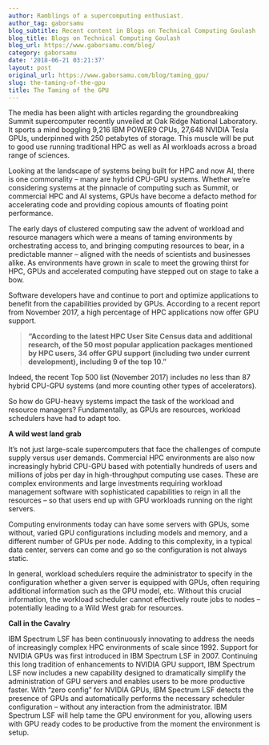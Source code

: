 ```yaml
---
author: Ramblings of a supercomputing enthusiast.
author_tag: gaborsamu
blog_subtitle: Recent content in Blogs on Technical Computing Goulash
blog_title: Blogs on Technical Computing Goulash
blog_url: https://www.gaborsamu.com/blog/
category: gaborsamu
date: '2018-06-21 03:21:37'
layout: post
original_url: https://www.gaborsamu.com/blog/taming_gpu/
slug: the-taming-of-the-gpu
title: The Taming of the GPU
---
```


<p>The media has been alight with articles regarding the groundbreaking Summit supercomputer recently unveiled at Oak Ridge National Laboratory. It sports a mind boggling 9,216 IBM POWER9 CPUs, 27,648 NVIDIA Tesla GPUs, underpinned with 250 petabytes of storage. This muscle will be put to good use running traditional HPC as well as AI workloads across a broad range of sciences.</p>

<p>Looking at the landscape of systems being built for HPC and now AI, there is one commonality – many are hybrid CPU-GPU systems. Whether we’re considering systems at the pinnacle of computing such as Summit, or commercial HPC and AI systems, GPUs have become a defacto method for accelerating code and providing copious amounts of floating point performance.</p>

<p>The early days of clustered computing saw the advent of workload and resource managers which were a means of taming environments by orchestrating access to, and bringing computing resources to bear, in a predictable manner – aligned with the needs of scientists and businesses alike. As environments have grown in scale to meet the growing thirst for HPC, GPUs and accelerated computing have stepped out on stage to take a bow.</p>

<p>Software developers have and continue to port and optimize applications to benefit from the capabilities provided by GPUs. According to a recent report from November 2017, a high percentage of HPC applications now offer GPU support.</p>

<blockquote>
<p><strong>“According to the latest HPC User Site Census data and additional research, of the 50 most popular application packages mentioned by HPC users, 34 offer GPU support (including two under current development), including 9 of the top 10.”</strong></p>

</blockquote>
<p>Indeed, the recent Top 500 list (November 2017) includes no less than 87 hybrid CPU-GPU systems (and more counting other types of accelerators).</p>

<p>So how do GPU-heavy systems impact the task of the workload and resource managers? Fundamentally, as GPUs are resources, workload schedulers have had to adapt too.</p>

<p><strong>A wild west land grab</strong></p>

<p>It’s not just large-scale supercomputers that face the challenges of compute supply versus user demands.  Commercial HPC environments are also now increasingly hybrid CPU-GPU based with potentially hundreds of users and millions of jobs per day in high-throughput computing use cases. These are complex environments and large investments requiring workload management software with sophisticated capabilities to reign in all the resources – so that users end up with GPU workloads running on the right servers.</p>

<p>Computing environments today can have some servers with GPUs, some without, varied GPU configurations including models and memory, and a different number of GPUs per node. Adding to this complexity, in a typical data center, servers can come and go so the configuration is not always static.</p>

<p>In general, workload schedulers require the administrator to specify in the configuration whether a given server is equipped with GPUs, often requiring additional information such as the GPU model, etc. Without this crucial information, the workload scheduler cannot effectively route jobs to nodes – potentially leading to a Wild West grab for resources.</p>

<p><strong>Call in the Cavalry</strong></p>

<p>IBM Spectrum LSF has been continuously innovating to address the needs of increasingly complex HPC environments of scale since 1992. Support for NVIDIA GPUs was first introduced in IBM Spectrum LSF in 2007. Continuing this long tradition of enhancements to NVIDIA GPU support, IBM Spectrum LSF now includes a new capability designed to dramatically simplify the administration of GPU servers and enables users to be more productive faster. With “zero config” for NVIDIA GPUs, IBM Spectrum LSF detects the presence of GPUs and automatically performs the necessary scheduler configuration – without any interaction from the administrator. IBM Spectrum LSF will help tame the GPU environment for you, allowing users with GPU ready codes to be productive from the moment the environment is setup.</p>